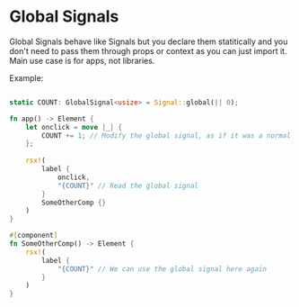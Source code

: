 # Global Signals

Global Signals behave like Signals but you declare them statitically and you don't need to pass them through props or context as you can just import it. 
Main use case is for apps, not libraries. 

Example:

```rs

static COUNT: GlobalSignal<usize> = Signal::global(|| 0);

fn app() -> Element {
    let onclick = move |_| {
        COUNT += 1; // Modify the global signal, as if it was a normal signal
    };
    
    rsx!(
        label {
            onclick,
            "{COUNT}" // Read the global signal
        }
        SomeOtherComp {}
    )
}

#[component]
fn SomeOtherComp() -> Element {
    rsx!(
        label {
            "{COUNT}" // We can use the global signal here again
        }
    )
}

```